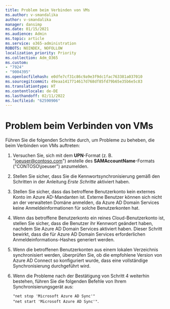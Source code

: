 ```yaml
---
title: Problem beim Verbinden von VMs
ms.author: v-smandalika
author: v-smandalika
manager: dansimp
ms.date: 01/15/2021
ms.audience: Admin
ms.topic: article
ms.service: o365-administration
ROBOTS: NOINDEX, NOFOLLOW
localization_priority: Priority
ms.collection: Adm_O365
ms.custom:
- "7924"
- "9004395"
ms.openlocfilehash: e0dfe7cf31c86c9a9e3f9dc1fac763381a037010
ms.sourcegitcommit: 49eaa1417714617d768df85fd79b65e35b6e5c83
ms.translationtype: HT
ms.contentlocale: de-DE
ms.lasthandoff: 02/11/2022
ms.locfileid: "62590906"
---
```

# <a name="issue-joining-vms"></a>Problem beim Verbinden von VMs

Führen Sie die folgenden Schritte durch, um Probleme zu beheben, die beim Verbinden von VMs auftreten:

1. Versuchen Sie, sich mit dem **UPN**-Format (z. B. "joeuser@contoso.com") anstelle des **SAMAccountName**-Formats ("CONTOSO\joeuser") anzumelden.
2. Stellen Sie sicher, dass Sie die Kennwortsynchronisierung gemäß den Schritten in der Anleitung *Erste Schritte* aktiviert haben.
3. Stellen Sie sicher, dass das betroffene Benutzerkonto kein externes Konto im Azure AD-Mandanten ist. Externe Benutzer können sich nicht an der verwalteten Domäne anmelden, da Azure AD Domain Services keine Anmeldeinformationen für solche Benutzerkonten hat.
4. Wenn das betroffene Benutzerkonto ein reines Cloud-Benutzerkonto ist, stellen Sie sicher, dass die Benutzer ihr Kennwort geändert haben, nachdem Sie Azure AD Domain Services aktiviert haben. Dieser Schritt bewirkt, dass die für Azure AD Domain Services erforderlichen Anmeldeinformations-Hashes generiert werden.
5. Wenn die betroffenen Benutzerkonten aus einem lokalen Verzeichnis synchronisiert werden, überprüfen Sie, ob die empfohlene Version von Azure AD Connect so konfiguriert wurde, dass eine vollständige Synchronisierung durchgeführt wird.
6. Wenn die Probleme nach der Bestätigung von Schritt 4 weiterhin bestehen, führen Sie die folgenden Befehle von Ihrem Synchronisierungsgerät aus:
 
     `"net stop 'Microsoft Azure AD Sync'"`  
     `"net start 'Microsoft Azure AD Sync'"`.
